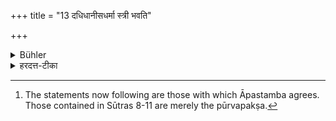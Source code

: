 +++
title = "13 दधिधानीसधर्मा स्त्री भवति"

+++

<details><summary>Bühler</summary>

13. A wife is similar to the vessel which contains the curds (for the sacrifice). [^4] 


[^4]:  The statements now following are those with which Āpastamba agrees. Those contained in Sūtras 8-11 are merely the pūrvapakṣa.
</details>

<details><summary>हरदत्त-टीका</summary>

## सूत्रम्
दधिधानीसधर्मा स्त्री भवति ॥ १३ ॥  
### प्रस्तावः
कुत इत्याह—  
## टिप्पनी
दधि धीयते यस्यां सा दधिधानी स्थाली । तया सधर्मा सदृशी स्त्री भवति ॥
</details>
